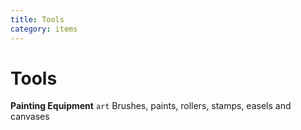 ```yaml
---
title: Tools
category: items
---
```


# Tools

**Painting Equipment**
`art`
Brushes, paints, rollers, stamps, easels and canvases
